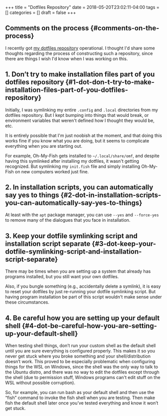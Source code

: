 +++
title = "Dotfiles Repository"
date = 2018-05-20T23:02:11-04:00
tags = []
categories = []
draft = false
+++

[//]: # (tags = ["workflow", "configuration"], categories = ["Computers/Software"])

## Comments on the process {#comments-on-the-process}

I recently got [my dotfiles repository](https://github.com/StevenTammen/dotfiles) operational. I thought I'd share some thoughts regarding the process of constructing such a repository, since there are things I wish I'd know when I was working on this.


## 1. Don’t try to make installation files part of you dotfiles repository {#1-dot-don-t-try-to-make-installation-files-part-of-you-dotfiles-repository}

Initially, I was symlinking my entire `.config` and `.local` directories from my dotfiles repository. But I kept bumping into things that would break, or environment variables that weren't defined how I thought they would be, etc.

It is entirely possible that I'm just noobish at the moment, and that doing this works fine if you know what you are doing, but it seems to complicate everything when you are starting out.

For example, Oh-My-Fish gets installed to `~/.local/share/omf`, and despite having this symlinked after installing my dotfiles, it wasn't getting recognized. But symlinking my `init.fish` file and simply installing Oh-My-Fish on new computers worked just fine.


## 2. In installation scripts, you can automatically say yes to things {#2-dot-in-installation-scripts-you-can-automatically-say-yes-to-things}

At least with the `apt` package manager, you can use `--yes` and `--force-yes` to remove many of the dialogues that you face in installation.


## 3. Keep your dotfile symlinking script and installation script separate {#3-dot-keep-your-dotfile-symlinking-script-and-installation-script-separate}

There may be times when you are setting up a system that already has programs installed, but you still want your own dotfiles.

Also, if you bungle something (e.g., accidentally delete a symlink), it is easy to reset your dotfiles by just re-running your dotfile symlinking script. But having program installation be part of this script wouldn't make sense under these circumstances.


## 4. Be careful how you are setting up your default shell {#4-dot-be-careful-how-you-are-setting-up-your-default-shell}

When testing shell things, don’t run your custom shell as the default shell until you are sure everything is configured properly. This makes it so you never get stuck where you broke something and your shell/distribution doesn’t work. This proved to be especially problematic when configuring things for the WSL on Windows, since the shell was the only way to talk to the Ubuntu distro, and there was no way to edit the dotfiles except through the shell (due to permission stuff, Windows programs can't edit stuff on the WSL without possible corruption).

So, for example, you can run bash as your default shell and then use the “fish” command to invoke the fish shell when you are testing. Then make fish the default shell later once you’ve tested everything and know it won’t get stuck.
